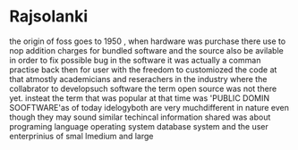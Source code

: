# Rajsolanki
the origin of foss goes to 1950 , when hardware was purchase there use to nop addition charges for bundled software and the source also be avilable in order to fix possible bug in the software 
it was actually a comman practise back then for user with the freedom to customiozed the code
at that atmostly academicians and reserachers in the industry where the collabrator to developsuch software
the term open source was not there yet. insteat the term that was popular at that time was 'PUBLIC DOMIN SOOFTWARE'as of today idelogyboth are very muchdifferent in nature even though they may sound similar techincal 
information shared was about programing language operating system database system and the user enterprinius of smal lmedium and large 
